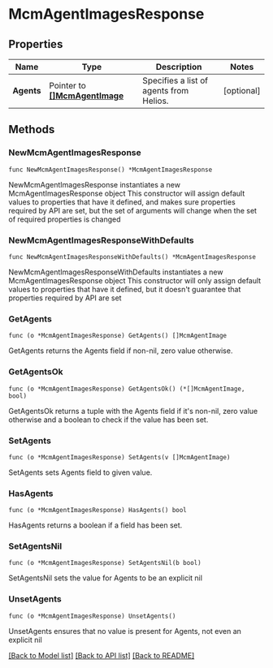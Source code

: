 # McmAgentImagesResponse

## Properties

Name | Type | Description | Notes
------------ | ------------- | ------------- | -------------
**Agents** | Pointer to [**[]McmAgentImage**](McmAgentImage.md) | Specifies a list of agents from Helios. | [optional] 

## Methods

### NewMcmAgentImagesResponse

`func NewMcmAgentImagesResponse() *McmAgentImagesResponse`

NewMcmAgentImagesResponse instantiates a new McmAgentImagesResponse object
This constructor will assign default values to properties that have it defined,
and makes sure properties required by API are set, but the set of arguments
will change when the set of required properties is changed

### NewMcmAgentImagesResponseWithDefaults

`func NewMcmAgentImagesResponseWithDefaults() *McmAgentImagesResponse`

NewMcmAgentImagesResponseWithDefaults instantiates a new McmAgentImagesResponse object
This constructor will only assign default values to properties that have it defined,
but it doesn't guarantee that properties required by API are set

### GetAgents

`func (o *McmAgentImagesResponse) GetAgents() []McmAgentImage`

GetAgents returns the Agents field if non-nil, zero value otherwise.

### GetAgentsOk

`func (o *McmAgentImagesResponse) GetAgentsOk() (*[]McmAgentImage, bool)`

GetAgentsOk returns a tuple with the Agents field if it's non-nil, zero value otherwise
and a boolean to check if the value has been set.

### SetAgents

`func (o *McmAgentImagesResponse) SetAgents(v []McmAgentImage)`

SetAgents sets Agents field to given value.

### HasAgents

`func (o *McmAgentImagesResponse) HasAgents() bool`

HasAgents returns a boolean if a field has been set.

### SetAgentsNil

`func (o *McmAgentImagesResponse) SetAgentsNil(b bool)`

 SetAgentsNil sets the value for Agents to be an explicit nil

### UnsetAgents
`func (o *McmAgentImagesResponse) UnsetAgents()`

UnsetAgents ensures that no value is present for Agents, not even an explicit nil

[[Back to Model list]](../README.md#documentation-for-models) [[Back to API list]](../README.md#documentation-for-api-endpoints) [[Back to README]](../README.md)


